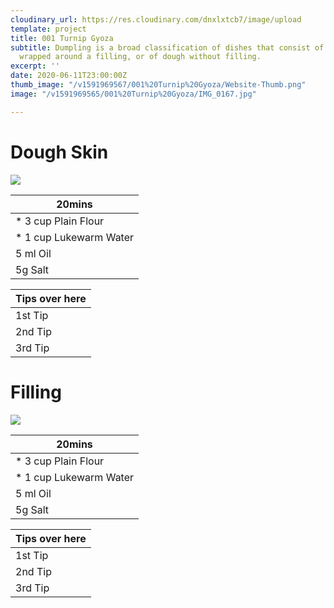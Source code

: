 ```yaml
---
cloudinary_url: https://res.cloudinary.com/dnxlxtcb7/image/upload
template: project
title: 001 Turnip Gyoza
subtitle: Dumpling is a broad classification of dishes that consist of pieces of dough
  wrapped around a filling, or of dough without filling.
excerpt: ''
date: 2020-06-11T23:00:00Z
thumb_image: "/v1591969567/001%20Turnip%20Gyoza/Website-Thumb.png"
image: "/v1591969565/001%20Turnip%20Gyoza/IMG_0167.jpg"

---
```

# Dough Skin

![](https://res.cloudinary.com/dnxlxtcb7/image/upload/v1591969572/001%20Turnip%20Gyoza/Website-HeroContent.png)

| 20mins |
| --- |
| * 3 cup Plain Flour |
| * 1 cup Lukewarm Water |
| 5 ml Oil |
| 5g Salt |

| Tips over here |
| ------ |
| 1st Tip |
| 2nd Tip |
| 3rd Tip |

# Filling

![](https://res.cloudinary.com/dnxlxtcb7/image/upload/v1591969562/001%20Turnip%20Gyoza/IMG_0165.jpg)

| 20mins |
| --- |
| * 3 cup Plain Flour |
| * 1 cup Lukewarm Water |
| 5 ml Oil |
| 5g Salt |

| Tips over here |
| ------ |
| 1st Tip |
| 2nd Tip |
| 3rd Tip |
